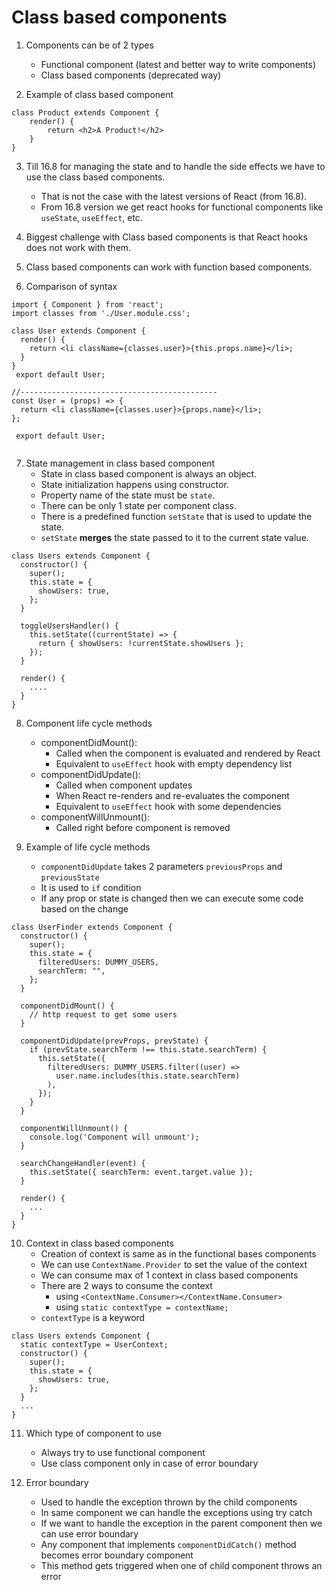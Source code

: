 # Class based components

1. Components can be of 2 types
   - Functional component (latest and better way to write components)
   - Class based components (deprecated way)

2. Example of class based component

```
class Product extends Component {
    render() {
        return <h2>A Product!</h2>
    }
}
```

3. Till 16.8 for managing the state and to handle the side effects we have to use the class based components. 
   - That is not the case with the latest versions of React (from 16.8).
   - From 16.8 version we get react hooks for functional components like `useState`, `useEffect`, etc.

4. Biggest challenge with Class based components is that React hooks does not work with them.

5. Class based components can work with function based components.

6. Comparison of syntax

```
import { Component } from 'react';
import classes from './User.module.css';

class User extends Component {
  render() {
    return <li className={classes.user}>{this.props.name}</li>;
  }
}
 export default User;

//--------------------------------------------
const User = (props) => {
  return <li className={classes.user}>{props.name}</li>;
};

 export default User;


```

7. State management in class based component
   - State in class based component is always an object.
   - State initialization happens using constructor.
   - Property name of the state must be `state`.
   - There can be only 1 state per component class.
   - There is a predefined function `setState` that is used to update the state.
   - `setState` <strong>merges</strong> the state passed to it to the current state value.

```
class Users extends Component {
  constructor() {
    super();
    this.state = {
      showUsers: true,
    };
  }

  toggleUsersHandler() {
    this.setState((currentState) => {
      return { showUsers: !currentState.showUsers };
    });
  }

  render() {
    ....
  }
}

```

8. Component life cycle methods
   - componentDidMount():
     - Called when the component is evaluated and rendered by React
     - Equivalent to `useEffect` hook with empty dependency list
   - componentDidUpdate():
     - Called when component updates
     - When React re-renders and re-evaluates the component
     - Equivalent to `useEffect` hook with some dependencies
   - componentWillUnmount(): 
     - Called right before component is removed

9. Example of life cycle methods
    - `componentDidUpdate` takes 2 parameters `previousProps` and `previousState`
    - It is used to `if` condition
    - If any prop or state is changed then we can execute some code based on the change


```
class UserFinder extends Component {
  constructor() {
    super();
    this.state = {
      filteredUsers: DUMMY_USERS,
      searchTerm: "",
    };
  }

  componentDidMount() {
    // http request to get some users
  }

  componentDidUpdate(prevProps, prevState) {
    if (prevState.searchTerm !== this.state.searchTerm) {
      this.setState({
        filteredUsers: DUMMY_USERS.filter((user) =>
          user.name.includes(this.state.searchTerm)
        ),
      });
    }
  }

  componentWillUnmount() {
    console.log('Component will unmount');
  }

  searchChangeHandler(event) {
    this.setState({ searchTerm: event.target.value });
  }

  render() {
    ...
  }
}

```

10. Context in class based components
    - Creation of context is same as in the functional bases components
    - We can use `ContextName.Provider` to set the value of the context
    - We can consume max of 1 context in class based components
    - There are 2 ways to consume the context
      - using `<ContextName.Consumer></ContextName.Consumer>`
      - using `static contextType = contextName;`
    - `contextType` is a keyword

```
class Users extends Component {
  static contextType = UserContext;  
  constructor() {
    super();
    this.state = {
      showUsers: true,
    };
  }
  ...
}
```

11. Which type of component to use
    - Always try to use functional component
    - Use class component only in case of error boundary

12. Error boundary
    - Used to handle the exception thrown by the child components
    - In same component we can handle the exceptions using try catch
    - If we want to handle the exception in the parent component then we can use error boundary
    - Any component that implements `componentDidCatch()` method becomes error boundary component
    - This method gets triggered when one of child component throws an error